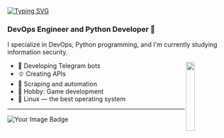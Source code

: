 
[![Typing SVG](https://readme-typing-svg.demolab.com?font=Fira+Code&weight=500&size=22&pause=1000&color=2CF774&width=435&lines=Welcome+to+my+corner)](https://git.io/typing-svg)

### DevOps Engineer and Python Developer 🧩

I specialize in DevOps, Python programming, and I'm currently studying information security.

<img width="20%" align="right" src="https://media.tenor.com/uPKBSSYU8BcAAAAi/computer-pixel.gif"/>

- 🥒 Developing Telegram bots
- 🫑 Creating APIs
- 🧃 Scraping and automation
- 🍏 Hobby: Game development
- 💚 Linux — the best operating system

---

<img src="https://tryhackme-badges.s3.amazonaws.com/j3ywin.png" alt="Your Image Badge" />

